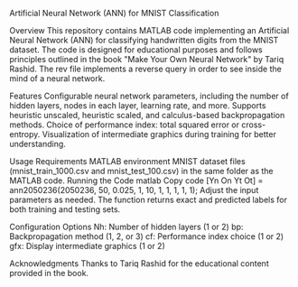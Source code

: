 Artificial Neural Network (ANN) for MNIST Classification

Overview
This repository contains MATLAB code implementing an Artificial Neural Network (ANN) for classifying handwritten digits from the MNIST dataset. 
The code is designed for educational purposes and follows principles outlined in the book "Make Your Own Neural Network" by Tariq Rashid. 
The rev file implements a reverse query in order to see inside the mind of a neural network.

Features
Configurable neural network parameters, including the number of hidden layers, nodes in each layer, learning rate, and more.
Supports heuristic unscaled, heuristic scaled, and calculus-based backpropagation methods.
Choice of performance index: total squared error or cross-entropy.
Visualization of intermediate graphics during training for better understanding.

Usage
Requirements
MATLAB environment
MNIST dataset files (mnist_train_1000.csv and mnist_test_100.csv) in the same folder as the MATLAB code.
Running the Code
matlab
Copy code
[Yn On Yt Ot] = ann2050236(2050236, 50, 0.025, 1, 10, 1, 1, 1, 1, 1);
Adjust the input parameters as needed. The function returns exact and predicted labels for both training and testing sets.

Configuration Options
Nh: Number of hidden layers (1 or 2)
bp: Backpropagation method (1, 2, or 3)
cf: Performance index choice (1 or 2)
gfx: Display intermediate graphics (1 or 2)

Acknowledgments
Thanks to Tariq Rashid for the educational content provided in the book.

